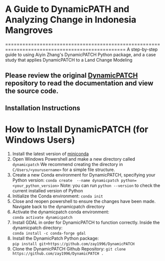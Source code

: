 # A Guide to DynamicPATH and Analyzing Change in Indonesia Mangroves
================================================================================================
A step-by-step guide to using Aiyin Zhang's DynamicPATCH Python package, and a case study that applies DynamicPATCH to a Land Change Modeling  

## Please review the original [DynamicPATCH](https://github.com/zay1996/DynamicPATCH) repository to read the documentation and view the source code.

## Installation Instructions  
# How to Install DynamicPATCH (for Windows Users)
1. Install the latest version of [miniconda](https://docs.anaconda.com/miniconda/install/)  
2. Open Windows Powershell and make a new directory called ```dynamicpatch``` We recommend creating the directory in ```C/Users/<yourusername>``` for a simple file structure.
3. Create a new Conda environment for DynamicPATCH, specifying your Python version:
   ```conda create  --name dynamicpatch python=<your_python_version>```
   Note: you can run ```python --version``` to check the current installed version of Python
4. Initialize the Conda environment:
   ```conda init```  
5. Close and reopen powershell to ensure the changes have been made. Navigate back to the dynamicpatch directory  
6. Activate the dynamicpatch conda environment:  
  ```conda activate dynamicpatch```
7. Install GDAL in order for DynamicPATCH to function correctly. Inside the dynamicpatch directory:  
  ```conda install -c conda-forge gdal```  
8. Install the DynamicPatch Python package:  
  ```pip install git+https://github.com/zay1996/DynamicPATCH```  
9. Clone the DynamicPATCH Github Repository:
  ```git clone https://github.com/zay1996/DynamicPATCH .```
